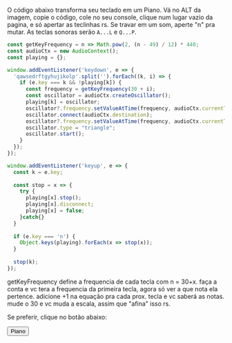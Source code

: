 <!--:::{
  "post_title": "Transformando seu teclado num pianinho infantil com algumas linhas de JS",
  "post_description": "Apenas uma brincadeira simples com vanilla js e oscillators",
  "post_created_at": "Thu Aug 24 2023 00:17:24 GMT-0300 (Horário Padrão de Brasília)"
}:::-->

O código abaixo transforma seu teclado em um Piano. Vá no ALT da imagem, copie o código, cole no seu console, clique num lugar vazio da pagina, e só apertar as teclinhas rs. Se travar em um som, aperte "n" pra mutar. As teclas sonoras serão `A...L` e `Q...P`.

```javascript
const getKeyFrequency = n => Math.pow(2, (n - 49) / 12) * 440;
const audioCtx = new AudioContext();
const playing = {};

window.addEventListener('keydown', e => {
  'qawsedrftgyhujikolp'.split('').forEach((k, i) => {
    if (e.key === k && !playing[k]) {
      const frequency = getKeyFrequency(30 + i);
      const oscillator = audioCtx.createOscillator();
      playing[k] = oscillator;
      oscillator?.frequency.setValueAtTime(frequency, audioCtx.currentTime);
      oscillator.connect(audioCtx.destination);
      oscillator?.frequency.setValueAtTime(frequency, audioCtx.currentTime);
      oscillator.type = "triangle";
      oscillator.start();
    }
  });
});

window.addEventListener('keyup', e => {
  const k = e.key;
  
  const stop = x => {
    try {
      playing[x].stop();
      playing[x].disconnect;    
      playing[x] = false;
    }catch{}
  }
  
  if (e.key === 'n') {
    Object.keys(playing).forEach(x => stop(x));
  }
  
  stop(k);
});
```

getKeyFrequency define a frequencia de cada tecla com n = 30+x. faça a conta e vc tera a frequencia da primeira tecla, agora só ver a que nota ela pertence. adicione +1 na equação pra cada prox. tecla e vc saberá as notas. mude o 30 e vc muda a escala, assim que "afina" isso rs.

Se preferir, clique no botão abaixo:

<button onclick="piano()">Piano</button>

<script>
  const getKeyFrequency = n => Math.pow(2, (n - 49) / 12) * 440;
  const audioCtx = new AudioContext();
  const playing = {};

  window.addEventListener('keydown', e => {
    'qawsedrftgyhujikolp'.split('').forEach((k, i) => {
      if (e.key === k && !playing[k]) {
        const frequency = getKeyFrequency(30 + i);
        const oscillator = audioCtx.createOscillator();
        playing[k] = oscillator;
        oscillator?.frequency.setValueAtTime(frequency, audioCtx.currentTime);
        oscillator.connect(audioCtx.destination);
        oscillator?.frequency.setValueAtTime(frequency, audioCtx.currentTime);
        oscillator.type = "triangle";
        oscillator.start();
      }
    });
  });

  window.addEventListener('keyup', e => {
    const k = e.key;
    
    const stop = x => {
      try {
        playing[x].stop();
        playing[x].disconnect;    
        playing[x] = false;
      }catch{}
    }
    
    if (e.key === 'n') {
      Object.keys(playing).forEach(x => stop(x));
    }
    
    stop(k);
  });
</script>